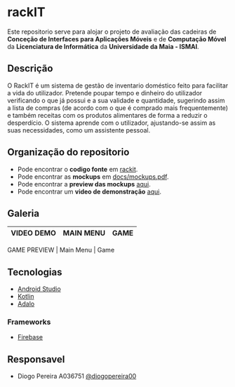 # rackIT
Este repositorio serve para alojar o projeto de avaliação das cadeiras de **Conceção de Interfaces para Aplicações Móveis** e de **Computação Móvel** da **Licenciatura de Informática** da **Universidade da Maia - ISMAI**.

## Descrição
O RackIT é um sistema de gestão de inventario doméstico feito para facilitar a vida do utilizador. Pretende poupar tempo e dinheiro do utilizador verificando o que já possui e a sua validade e quantidade, sugerindo assim a lista de compras (de acordo com o que é comprado mais frequentemente) e também receitas com os produtos alimentares de forma a reduzir o desperdício. O sistema aprende com o utilizador, ajustando-se assim as suas necessidades, como um assistente pessoal.

## Organização do repositorio
* Pode encontrar o **codigo fonte** em [rackit](https://github.com/diogopereira00/RackIT/tree/main/rackit).
* Pode encontrar as **mockups** em [docs/mockups.pdf](https://github.com/diogopereira00/RackIT/blob/main/docs/mokcups.pdf).
* Pode encontrar a **preview das mockups** [aqui](https://previewer.adalo.com/2c0a7795-ff19-4203-890f-a534f801457d).
* Pode encontrar um   **video de demonstração** [aqui](https://www.youtube.com/watch?v=iz7Q-Qj05Jg).



## Galeria
| VIDEO DEMO | MAIN MENU| GAME | 
:---: | :---: | :---: |

GAME PREVIEW | Main Menu | Game

## Tecnologias
* [Android Studio](https://unity.com/)
* [Kotlin](https://kotlinlang.org/)
* [Adalo](https://www.adalo.com/)

### Frameworks
* [Firebase](https://firebase.google.com/)



## Responsavel
* Diogo Pereira A036751 [@diogopereira00](https://github.com/diogopereira00)


